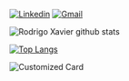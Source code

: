 [![Linkedin](https://img.shields.io/badge/-rodrigo-xavier-blue?style=flat-square&logo=Linkedin&logoColor=white&link=https://www.linkedin.com/in/rodrigomxavier/)](https://www.linkedin.com/in/rodrigomxavier/)
[![Gmail](https://img.shields.io/badge/-rodrigomatiasxavier@gmail.com-c14438?style=flat-square&logo=Gmail&logoColor=white&link=mailto:rodrigomataisxavier@gmail.com)](mailto:rodrigomatiasxavier@gmail.com) 


![Rodrigo Xavier github stats](https://github-readme-stats.vercel.app/api?username=rodrigo-xavier&show_icons=true&theme=dark)

[![Top Langs](https://github-readme-stats.vercel.app/api/top-langs/?username=rodrigo-xavier&layout=compact&hide=javascript,assembly,css,verilog&langs_count=15)](https://github.com/rodrigo-xavier/github-readme-stats)


![Customized Card](https://github-readme-stats.vercel.app/api/pin?username=rodrigo-xavier&repo=about-me&title_color=fff&icon_color=f9f9f9&text_color=9f9f9f&bg_color=151515)
